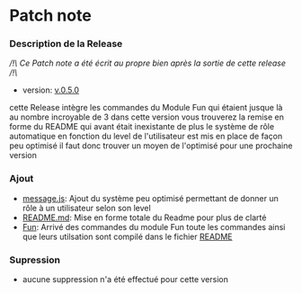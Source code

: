 # Patch note

### Description de la Release

*/!\ Ce Patch note a été écrit au propre bien après la sortie de cette release /!\\*

- version: [v.0.5.0](https://github.com/Merytek/Asteria_bot/releases/tag/v.0.5.0)

cette Release intègre les commandes du Module Fun qui étaient jusque là au nombre incroyable de 3 dans cette version vous trouverez la remise en forme du README qui avant était inexistante de plus le système de rôle automatique en fonction du level de l'utilisateur est mis en place de façon peu optimisé il faut donc trouver un moyen de l'optimisé pour une prochaine version

### Ajout

- [message.js](https://github.com/Merytek/Asteria_bot/main/tree/event/client/message.js): Ajout du système peu optimisé permettant de donner un rôle à un utilisateur selon son level
- [README.md](https://github.com/Merytek/Asteria_bot/main/tree/README.md): Mise en forme totale du Readme pour plus de clarté
- [Fun](https://github.com/Merytek/Asteria_bot/main/tree/command/Fun): Arrivé des commandes du module Fun toute les commandes ainsi que leurs utilsation sont compilé dans le fichier [README](https://github.com/Merytek/Asteria_bot/main/tree/README.md)

### Supression

- aucune suppression n'a été effectué pour cette version

